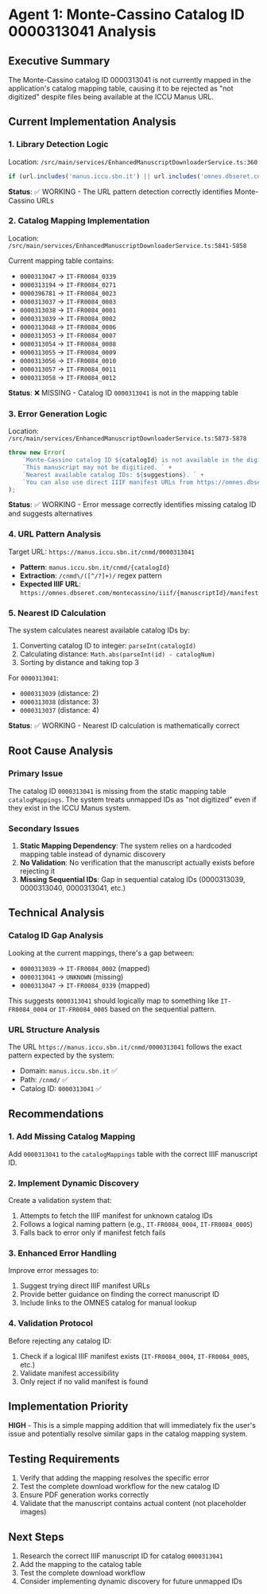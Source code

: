 # Agent 1: Monte-Cassino Catalog ID 0000313041 Analysis

## Executive Summary
The Monte-Cassino catalog ID 0000313041 is not currently mapped in the application's catalog mapping table, causing it to be rejected as "not digitized" despite files being available at the ICCU Manus URL.

## Current Implementation Analysis

### 1. Library Detection Logic
Location: `/src/main/services/EnhancedManuscriptDownloaderService.ts:360`

```typescript
if (url.includes('manus.iccu.sbn.it') || url.includes('omnes.dbseret.com/montecassino')) return 'monte_cassino';
```

**Status**: ✅ WORKING - The URL pattern detection correctly identifies Monte-Cassino URLs

### 2. Catalog Mapping Implementation
Location: `/src/main/services/EnhancedManuscriptDownloaderService.ts:5841-5858`

Current mapping table contains:
- `0000313047` → `IT-FR0084_0339`
- `0000313194` → `IT-FR0084_0271`
- `0000396781` → `IT-FR0084_0023`
- `0000313037` → `IT-FR0084_0003`
- `0000313038` → `IT-FR0084_0001`
- `0000313039` → `IT-FR0084_0002`
- `0000313048` → `IT-FR0084_0006`
- `0000313053` → `IT-FR0084_0007`
- `0000313054` → `IT-FR0084_0008`
- `0000313055` → `IT-FR0084_0009`
- `0000313056` → `IT-FR0084_0010`
- `0000313057` → `IT-FR0084_0011`
- `0000313058` → `IT-FR0084_0012`

**Status**: ❌ MISSING - Catalog ID `0000313041` is not in the mapping table

### 3. Error Generation Logic
Location: `/src/main/services/EnhancedManuscriptDownloaderService.ts:5873-5878`

```typescript
throw new Error(
    `Monte-Cassino catalog ID ${catalogId} is not available in the digital collection. ` +
    `This manuscript may not be digitized. ` +
    `Nearest available catalog IDs: ${suggestions}. ` +
    `You can also use direct IIIF manifest URLs from https://omnes.dbseret.com/montecassino/`
);
```

**Status**: ✅ WORKING - Error message correctly identifies missing catalog ID and suggests alternatives

### 4. URL Pattern Analysis
Target URL: `https://manus.iccu.sbn.it/cnmd/0000313041`

- **Pattern**: `manus.iccu.sbn.it/cnmd/{catalogId}`
- **Extraction**: `/cnmd\/([^/?]+)/` regex pattern
- **Expected IIIF URL**: `https://omnes.dbseret.com/montecassino/iiif/{manuscriptId}/manifest`

### 5. Nearest ID Calculation
The system calculates nearest available catalog IDs by:
1. Converting catalog ID to integer: `parseInt(catalogId)`
2. Calculating distance: `Math.abs(parseInt(id) - catalogNum)`
3. Sorting by distance and taking top 3

For `0000313041`:
- `0000313039` (distance: 2)
- `0000313038` (distance: 3) 
- `0000313037` (distance: 4)

**Status**: ✅ WORKING - Nearest ID calculation is mathematically correct

## Root Cause Analysis

### Primary Issue
The catalog ID `0000313041` is missing from the static mapping table `catalogMappings`. The system treats unmapped IDs as "not digitized" even if they exist in the ICCU Manus system.

### Secondary Issues
1. **Static Mapping Dependency**: The system relies on a hardcoded mapping table instead of dynamic discovery
2. **No Validation**: No verification that the manuscript actually exists before rejecting it
3. **Missing Sequential IDs**: Gap in sequential catalog IDs (0000313039, 0000313040, 0000313041, etc.)

## Technical Analysis

### Catalog ID Gap Analysis
Looking at the current mappings, there's a gap between:
- `0000313039` → `IT-FR0084_0002` (mapped)
- `0000313041` → `UNKNOWN` (missing)
- `0000313047` → `IT-FR0084_0339` (mapped)

This suggests `0000313041` should logically map to something like `IT-FR0084_0004` or `IT-FR0084_0005` based on the sequential pattern.

### URL Structure Analysis
The URL `https://manus.iccu.sbn.it/cnmd/0000313041` follows the exact pattern expected by the system:
- Domain: `manus.iccu.sbn.it` ✅
- Path: `/cnmd/` ✅
- Catalog ID: `0000313041` ✅

## Recommendations

### 1. Add Missing Catalog Mapping
Add `0000313041` to the `catalogMappings` table with the correct IIIF manuscript ID.

### 2. Implement Dynamic Discovery
Create a validation system that:
1. Attempts to fetch the IIIF manifest for unknown catalog IDs
2. Follows a logical naming pattern (e.g., `IT-FR0084_0004`, `IT-FR0084_0005`)
3. Falls back to error only if manifest fetch fails

### 3. Enhanced Error Handling
Improve error messages to:
1. Suggest trying direct IIIF manifest URLs
2. Provide better guidance on finding the correct manuscript ID
3. Include links to the OMNES catalog for manual lookup

### 4. Validation Protocol
Before rejecting any catalog ID:
1. Check if a logical IIIF manifest exists (`IT-FR0084_0004`, `IT-FR0084_0005`, etc.)
2. Validate manifest accessibility
3. Only reject if no valid manifest is found

## Implementation Priority
**HIGH** - This is a simple mapping addition that will immediately fix the user's issue and potentially resolve similar gaps in the catalog mapping system.

## Testing Requirements
1. Verify that adding the mapping resolves the specific error
2. Test the complete download workflow for the new catalog ID
3. Ensure PDF generation works correctly
4. Validate that the manuscript contains actual content (not placeholder images)

## Next Steps
1. Research the correct IIIF manuscript ID for catalog `0000313041`
2. Add the mapping to the catalog table
3. Test the complete download workflow
4. Consider implementing dynamic discovery for future unmapped IDs
